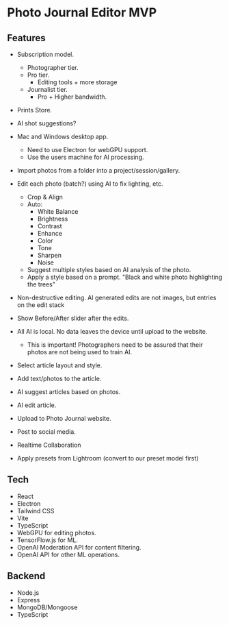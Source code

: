 # Photo Journal Editor MVP

## Features

* Subscription model.
    * Photographer tier.
    * Pro tier.
        * Editing tools + more storage
    * Journalist tier.
        * Pro + Higher bandwidth.
* Prints Store.
* AI shot suggestions?
* Mac and Windows desktop app.
    * Need to use Electron for webGPU support.
    * Use the users machine for AI processing.
* Import photos from a folder into a project/session/gallery.
* Edit each photo (batch?) using AI to fix lighting, etc.
    * Crop & Align
    * Auto:
        * White Balance
        * Brightness
        * Contrast
        * Enhance
        * Color
        * Tone
        * Sharpen
        * Noise
    * Suggest multiple styles based on AI analysis of the photo.
    * Apply a style based on a prompt. "Black and white photo highlighting the trees"
* Non-destructive editing. AI generated edits are not images, but entries on the edit stack
* Show Before/After slider after the edits.
* All AI is local. No data leaves the device until upload to the website.
    * This is important!  Photographers need to be assured that their photos are not being used to train AI.
* Select article layout and style.
* Add text/photos to the article.
* AI suggest articles based on photos.
* AI edit article.

* Upload to Photo Journal website.
* Post to social media.
* Realtime Collaboration
* Apply presets from Lightroom (convert to our preset model first)

## Tech

* React
* Electron
* Tailwind CSS
* Vite
* TypeScript
* WebGPU for editing photos.
* TensorFlow.js for ML.
* OpenAI Moderation API for content filtering.
* OpenAI API for other ML operations.



## Backend

* Node.js
* Express
* MongoDB/Mongoose
* TypeScript